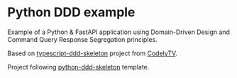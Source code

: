 # Python DDD example

Example of a Python & FastAPI application using Domain-Driven Design and Command Query Response Segregation principles.

Based on [typescript-ddd-skeleton](https://github.com/CodelyTV/typescript-ddd-skeleton) project from [CodelyTV](https://github.com/CodelyTV).

Project following [python-ddd-skeleton](https://github.com/parada3desu/python-ddd-skeleton) template.

